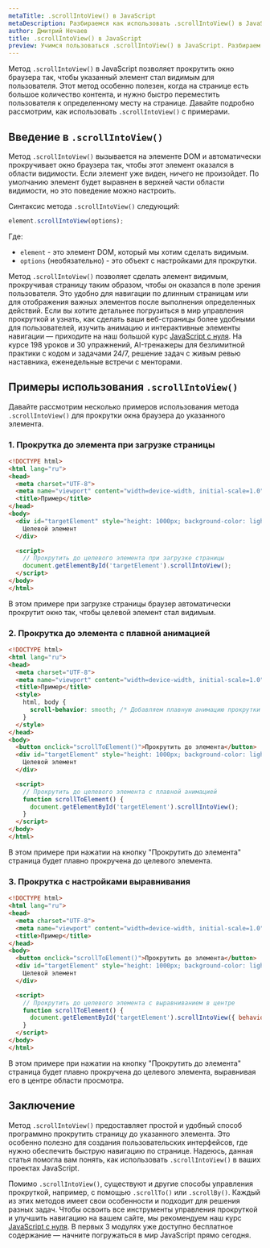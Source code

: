 ```yaml
---
metaTitle: .scrollIntoView() в JavaScript
metaDescription: Разбираемся как использовать .scrollIntoView() в JavaScript
author: Дмитрий Нечаев
title: .scrollIntoView() в JavaScript
preview: Учимся пользоваться .scrollIntoView() в JavaScript. Разбираем примеры использования
---
```


Метод `.scrollIntoView()` в JavaScript позволяет прокрутить окно браузера так, чтобы указанный элемент стал видимым для пользователя. Этот метод особенно полезен, когда на странице есть большое количество контента, и нужно быстро переместить пользователя к определенному месту на странице. Давайте подробно рассмотрим, как использовать `.scrollIntoView()` с примерами.

## Введение в `.scrollIntoView()`

Метод `.scrollIntoView()` вызывается на элементе DOM и автоматически прокручивает окно браузера так, чтобы этот элемент оказался в области видимости. Если элемент уже виден, ничего не произойдет. По умолчанию элемент будет выравнен в верхней части области видимости, но это поведение можно настроить.

Синтаксис метода `.scrollIntoView()` следующий:

```jsx
element.scrollIntoView(options);

```

Где:

- `element` - это элемент DOM, который мы хотим сделать видимым.
- `options` (необязательно) - это объект с настройками для прокрутки.

Метод `.scrollIntoView()` позволяет сделать элемент видимым, прокручивая страницу таким образом, чтобы он оказался в поле зрения пользователя. Это удобно для навигации по длинным страницам или для отображения важных элементов после выполнения определенных действий. Если вы хотите детальнее погрузиться в мир управления прокруткой и узнать, как сделать ваши веб-страницы более удобными для пользователей, изучить анимацию и интерактивные элементы навигации — приходите на наш большой курс [JavaScript с нуля](https://purpleschool.ru/course/javascript-basics?utm_source=knowledgebase&utm_medium=text&utm_campaign=scrollIntoView-v-javascript). На курсе 198 уроков и 30 упражнений, AI-тренажеры для безлимитной практики с кодом и задачами 24/7, решение задач с живым ревью наставника, еженедельные встречи с менторами.

## Примеры использования `.scrollIntoView()`

Давайте рассмотрим несколько примеров использования метода `.scrollIntoView()` для прокрутки окна браузера до указанного элемента.

### 1. Прокрутка до элемента при загрузке страницы

```html
<!DOCTYPE html>
<html lang="ru">
<head>
  <meta charset="UTF-8">
  <meta name="viewport" content="width=device-width, initial-scale=1.0">
  <title>Пример</title>
</head>
<body>
  <div id="targetElement" style="height: 1000px; background-color: lightblue;">
    Целевой элемент
  </div>

  <script>
    // Прокрутить до целевого элемента при загрузке страницы
    document.getElementById('targetElement').scrollIntoView();
  </script>
</body>
</html>

```

В этом примере при загрузке страницы браузер автоматически прокрутит окно так, чтобы целевой элемент стал видимым.

### 2. Прокрутка до элемента с плавной анимацией

```html
<!DOCTYPE html>
<html lang="ru">
<head>
  <meta charset="UTF-8">
  <meta name="viewport" content="width=device-width, initial-scale=1.0">
  <title>Пример</title>
  <style>
    html, body {
      scroll-behavior: smooth; /* Добавляем плавную анимацию прокрутки */
    }
  </style>
</head>
<body>
  <button onclick="scrollToElement()">Прокрутить до элемента</button>
  <div id="targetElement" style="height: 1000px; background-color: lightblue;">
    Целевой элемент
  </div>

  <script>
    // Прокрутить до целевого элемента с плавной анимацией
    function scrollToElement() {
      document.getElementById('targetElement').scrollIntoView();
    }
  </script>
</body>
</html>

```

В этом примере при нажатии на кнопку "Прокрутить до элемента" страница будет плавно прокручена до целевого элемента.

### 3. Прокрутка с настройками выравнивания

```html
<!DOCTYPE html>
<html lang="ru">
<head>
  <meta charset="UTF-8">
  <meta name="viewport" content="width=device-width, initial-scale=1.0">
  <title>Пример</title>
</head>
<body>
  <button onclick="scrollToElement()">Прокрутить до элемента</button>
  <div id="targetElement" style="height: 1000px; background-color: lightblue;">
    Целевой элемент
  </div>

  <script>
    // Прокрутить до целевого элемента с выравниванием в центре
    function scrollToElement() {
      document.getElementById('targetElement').scrollIntoView({ behavior: 'smooth', block: 'center' });
    }
  </script>
</body>
</html>

```

В этом примере при нажатии на кнопку "Прокрутить до элемента" страница будет плавно прокручена до целевого элемента, выравнивая его в центре области просмотра.

## Заключение

Метод `.scrollIntoView()` предоставляет простой и удобный способ программно прокрутить страницу до указанного элемента. Это особенно полезно для создания пользовательских интерфейсов, где нужно обеспечить быструю навигацию по странице. Надеюсь, данная статья помогла вам понять, как использовать `.scrollIntoView()` в ваших проектах JavaScript.

Помимо `.scrollIntoView()`, существуют и другие способы управления прокруткой, например, с помощью `.scrollTo()` или `.scrollBy()`. Каждый из этих методов имеет свои особенности и подходит для решения разных задач. Чтобы освоить все инструменты управления прокруткой и улучшить навигацию на вашем сайте, мы рекомендуем наш курс [JavaScript с нуля](https://purpleschool.ru/course/javascript-basics?utm_source=knowledgebase&utm_medium=text&utm_campaign=scrollIntoView-v-javascript). В первых 3 модулях уже доступно бесплатное содержание — начните погружаться в мир JavaScript прямо сегодня.
